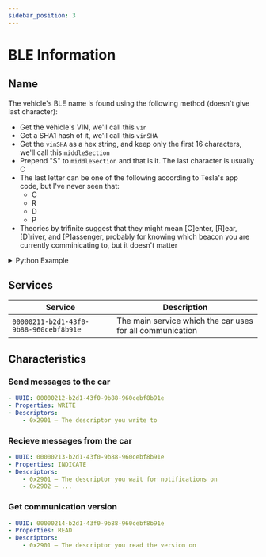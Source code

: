 ```yaml
---
sidebar_position: 3
---
```


# BLE Information
## Name
The vehicle's BLE name is found using the following method (doesn't give last character):
- Get the vehicle's VIN, we'll call this `vin`
- Get a SHA1 hash of it, we'll call this `vinSHA`
- Get the `vinSHA` as a hex string, and keep only the first 16 characters, we'll call this `middleSection`
- Prepend "S" to `middleSection` and that is it. The last character is usually C
- The last letter can be one of the following according to Tesla's app code, but I've never seen that:
  - C
  - R
  - D
  - P
- Theories by trifinite suggest that they might mean [C]enter, [R]ear, [D]river, and [P]assenger, probably for knowing which beacon you are currently comminicating to, but it doesn't matter

<details>
<summary>Python Example</summary>

```py
from cryptography.hazmat.primitives import hashes

vin = bytes("5YJ3E1EA1KF000000", "UTF8")

digest = hashes.Hash(hashes.SHA1())
digest.update(vin)
vinSHA = digest.finalize().hex()
middleSection = vinSHA[0:16]
bleName = "S" + middleSection + "?"

print(bleName) # Sa6bab0d54ffaecf1?
```

</details>

## Services
Service|Description
-|-
`00000211-b2d1-43f0-9b88-960cebf8b91e`|The main service which the car uses for all communication

## Characteristics
### Send messages to the car
```yaml
- UUID: 00000212-b2d1-43f0-9b88-960cebf8b91e
- Properties: WRITE
- Descriptors:
    - 0x2901 — The descriptor you write to
```

### Recieve messages from the car
```yaml
- UUID: 00000213-b2d1-43f0-9b88-960cebf8b91e
- Properties: INDICATE
- Descriptors:
    - 0x2901 — The descriptor you wait for notifications on
    - 0x2902 — ...
```

### Get communication version
```yaml
- UUID: 00000214-b2d1-43f0-9b88-960cebf8b91e
- Properties: READ
- Descriptors:
    - 0x2901 — The descriptor you read the version on
```

